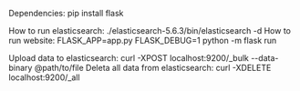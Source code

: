 Dependencies: pip install flask

How to run elasticsearch: ./elasticsearch-5.6.3/bin/elasticsearch -d
How to run website: FLASK_APP=app.py FLASK_DEBUG=1 python -m flask run

Upload data to elasticsearch: curl -XPOST localhost:9200/_bulk --data-binary @path/to/file
Deleta all data from elasticsearch: curl -XDELETE localhost:9200/_all
